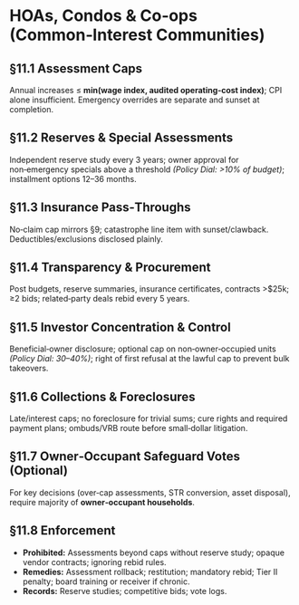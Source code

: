 # HOAs, Condos & Co‑ops (Common‑Interest Communities)

## §11.1 Assessment Caps
Annual increases ≤ **min(wage index, audited operating‑cost index)**; CPI alone insufficient. Emergency overrides are separate and sunset at completion.

## §11.2 Reserves & Special Assessments
Independent reserve study every 3 years; owner approval for non‑emergency specials above a threshold *(Policy Dial: >10% of budget)*; installment options 12–36 months.

## §11.3 Insurance Pass‑Throughs
No‑claim cap mirrors §9; catastrophe line item with sunset/clawback. Deductibles/exclusions disclosed plainly.

## §11.4 Transparency & Procurement
Post budgets, reserve summaries, insurance certificates, contracts >$25k; ≥2 bids; related‑party deals rebid every 5 years.

## §11.5 Investor Concentration & Control
Beneficial‑owner disclosure; optional cap on non‑owner‑occupied units *(Policy Dial: 30–40%)*; right of first refusal at the lawful cap to prevent bulk takeovers.

## §11.6 Collections & Foreclosures
Late/interest caps; no foreclosure for trivial sums; cure rights and required payment plans; ombuds/VRB route before small‑dollar litigation.

## §11.7 Owner‑Occupant Safeguard Votes (Optional)
For key decisions (over‑cap assessments, STR conversion, asset disposal), require majority of **owner‑occupant households**.

## §11.8 Enforcement
- **Prohibited:** Assessments beyond caps without reserve study; opaque vendor contracts; ignoring rebid rules.
- **Remedies:** Assessment rollback; restitution; mandatory rebid; Tier II penalty; board training or receiver if chronic.
- **Records:** Reserve studies; competitive bids; vote logs.